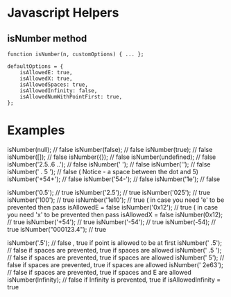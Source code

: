 # Javascript Helpers

## isNumber method
    function isNumber(n, customOptions) { ... };

    defaultOptions = { 
        isAllowedE: true, 
        isAllowedX: true, 
        isAllowedSpaces: true, 
        isAllowedInfinity: false,
        isAllowedNumWithPointFirst: true, 
    };

# Examples

isNumber(null);        // false
isNumber(false);       // false
isNumber(true);        // false
isNumber([]);          // false
isNumber({});          // false
isNumber(undefined);   // false
isNumber('2.5..6 ..'); // false
isNumber('   ');       // false
isNumber('');          // false
isNumber(' . 5 ');     // false ( Notice - a space between the dot and 5)
isNumber('+54+');      // false
isNumber('54-');       // false
isNumber('1e');        // false


isNumber('0.5');       // true
isNumber('2.5');       // true
isNumber('025');       // true
isNumber('100');       // true
isNumber('1e10');      // true ( in case you need 'e' to be prevented then pass isAllowedE = false
isNumber('0x12');      // true ( in case you need 'x' to be prevented then pass isAllowedX = false
isNumber(0x12);        // true
isNumber('+54');       // true
isNumber('-54');       // true
isNumber(-54);         // true
isNumber("000123.4");  // true

isNumber('.5');        // false , true if point is allowed to be at first
isNumber(' .5');       // false if spaces are prevented, true if spaces are allowed
isNumber(' .5  ');     // false if spaces are prevented, true if spaces are allowed
isNumber('  5');       // false if spaces are prevented, true if spaces are allowed
isNumber('   2e63');   // false if spaces are prevented, true if spaces and E are allowed
isNumber(Infinity);    // false if Infinity is prevented, true if isAllowedInfinity = true